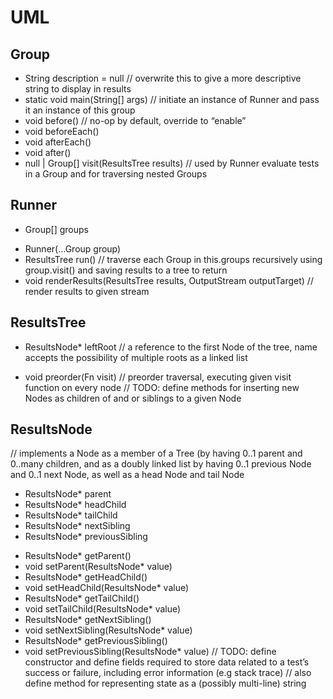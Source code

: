 UML
===

Group
---
+ String description = null // overwrite this to give a more descriptive string to display in results
+ static void main(String[] args) // initiate an instance of Runner and pass it an instance of this group
+ void before() // no-op by default, override to “enable”
+ void beforeEach()
+ void afterEach()
+ void after()
+ null | Group[] visit(ResultsTree results) // used by Runner evaluate tests in a Group and for traversing nested Groups

Runner
---
- Group[] groups
+ Runner(…Group group)
+ ResultsTree run() // traverse each Group in this.groups recursively using group.visit() and saving results to a tree to return
+ void renderResults(ResultsTree results, OutputStream outputTarget) // render results to given stream

ResultsTree
---
- ResultsNode* leftRoot // a reference to the first Node of the tree, name accepts the possibility of multiple roots as a linked list
+ void preorder(Fn visit) // preorder traversal, executing given visit function on every node
// TODO: define methods for inserting new Nodes as children of and or siblings to a given Node

ResultsNode
---
// implements a Node as a member of a Tree (by having 0..1 parent and 0..many children, and as a doubly linked list by having 0..1 previous Node and 0..1 next Node, as well as a head Node and tail Node
- ResultsNode* parent
- ResultsNode* headChild
- ResultsNode* tailChild
- ResultsNode* nextSibling
- ResultsNode* previousSibling
+ ResultsNode* getParent()
+ void setParent(ResultsNode* value)
+ ResultsNode* getHeadChild()
+ void setHeadChild(ResultsNode* value)
+ ResultsNode* getTailChild()
+ void setTailChild(ResultsNode* value)
+ ResultsNode* getNextSibling()
+ void setNextSibling(ResultsNode* value)
+ ResultsNode* getPreviousSibling()
+ void setPreviousSibling(ResultsNode* value)
// TODO: define constructor and define fields required to store data related to a test’s success or failure, including error information (e.g stack trace)
// also define method for representing state as a (possibly multi-line) string
